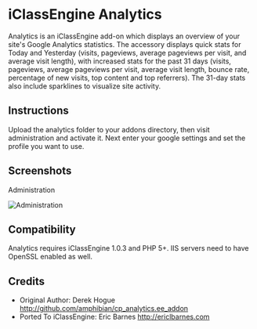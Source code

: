 # iClassEngine Analytics

Analytics is an iClassEngine add-on which displays an overview of your site's Google Analytics statistics. The accessory displays quick stats for Today and Yesterday (visits, pageviews, average pageviews per visit, and average visit length), with increased stats for the past 31 days (visits, pageviews, average pageviews per visit, average visit length, bounce rate, percentage of new visits, top content and top referrers). The 31-day stats also include sparklines to visualize site activity.

## Instructions

Upload the analytics folder to your addons directory, then visit administration and activate it. Next enter your google settings and set the profile you want to use.

## Screenshots

Administration

![Administration](http://github.com/ericbarnes/ice-analytics/raw/master/screenshots/admin.png "Administration")

## Compatibility

Analytics requires iClassEngine 1.0.3 and PHP 5+. IIS servers need to have OpenSSL enabled as well.

## Credits

  * Original Author: Derek Hogue <http://github.com/amphibian/cp_analytics.ee_addon>
  * Ported To iClassEngine: Eric Barnes <http://ericlbarnes.com>
